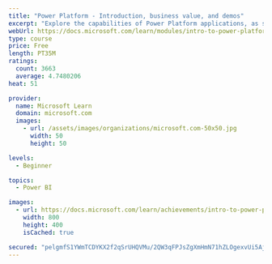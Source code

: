 ```yaml
---
title: "Power Platform - Introduction, business value, and demos"
excerpt: "Explore the capabilities of Power Platform applications, as seen in demonstrations and customer case studies."
webUrl: https://docs.microsoft.com/learn/modules/intro-to-power-platform-mba/
type: course
price: Free
length: PT35M
ratings:
  count: 3663
  average: 4.7480206
heat: 51

provider:
  name: Microsoft Learn
  domain: microsoft.com
  images:
    - url: /assets/images/organizations/microsoft.com-50x50.jpg
      width: 50
      height: 50

levels:
  - Beginner

topics:
  - Power BI

images:
  - url: https://docs.microsoft.com/learn/achievements/intro-to-power-platform-social.png
    width: 800
    height: 400
    isCached: true

secured: "pelgmfS1YWmTCDYKX2f2qSrUHQVMu/2QW3qFPJsZgXmHmN71hZLOgexvUi5AjOv258pDWWzYzvMlu94RRXCbgqhdOweh6qqcNE2xvRA3Z7r8KXFbZX+fm1UPpzl6PnqiHQkVrdSyGLRMNbrw4i9XEYGE7faEwg/ul5NoDCTIY9rDKX+mVoMpSK0HNC16xCQbIaxRFT04OBdWFTS4ILY13iIiFIfvLKD0ilmgEdW4QwiOtPlLx8oRT/ecTNitJHSmEyrm1sRGDPvF9u+swEeF2JLtbyPDdOAwLlJroPW+3ozYdIiMhoiLZJEHQFJnMFLWRoaHtTeYkWzTJVGaKFKnKFWTCupy3G312Xt70ii6P3hqf7f11UgRus0R5szXw29MDK2Ds3BAS8M8LvHsNLd5g+1wQ2AIUuo4hVg94c+ZRps=;WIvK2ljFYAWueBgyMoQbXA=="
---
```


